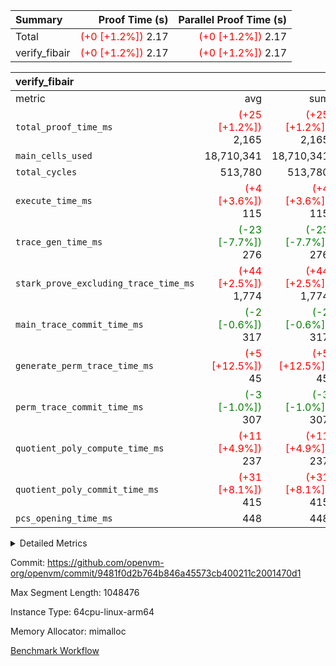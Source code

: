 | Summary | Proof Time (s) | Parallel Proof Time (s) |
|:---|---:|---:|
| Total | <span style='color: red'>(+0 [+1.2%])</span> 2.17 | <span style='color: red'>(+0 [+1.2%])</span> 2.17 |
| verify_fibair | <span style='color: red'>(+0 [+1.2%])</span> 2.17 | <span style='color: red'>(+0 [+1.2%])</span> 2.17 |


| verify_fibair |||||
|:---|---:|---:|---:|---:|
|metric|avg|sum|max|min|
| `total_proof_time_ms ` | <span style='color: red'>(+25 [+1.2%])</span> 2,165 | <span style='color: red'>(+25 [+1.2%])</span> 2,165 | <span style='color: red'>(+25 [+1.2%])</span> 2,165 | <span style='color: red'>(+25 [+1.2%])</span> 2,165 |
| `main_cells_used     ` |  18,710,341 |  18,710,341 |  18,710,341 |  18,710,341 |
| `total_cycles        ` |  513,780 |  513,780 |  513,780 |  513,780 |
| `execute_time_ms     ` | <span style='color: red'>(+4 [+3.6%])</span> 115 | <span style='color: red'>(+4 [+3.6%])</span> 115 | <span style='color: red'>(+4 [+3.6%])</span> 115 | <span style='color: red'>(+4 [+3.6%])</span> 115 |
| `trace_gen_time_ms   ` | <span style='color: green'>(-23 [-7.7%])</span> 276 | <span style='color: green'>(-23 [-7.7%])</span> 276 | <span style='color: green'>(-23 [-7.7%])</span> 276 | <span style='color: green'>(-23 [-7.7%])</span> 276 |
| `stark_prove_excluding_trace_time_ms` | <span style='color: red'>(+44 [+2.5%])</span> 1,774 | <span style='color: red'>(+44 [+2.5%])</span> 1,774 | <span style='color: red'>(+44 [+2.5%])</span> 1,774 | <span style='color: red'>(+44 [+2.5%])</span> 1,774 |
| `main_trace_commit_time_ms` | <span style='color: green'>(-2 [-0.6%])</span> 317 | <span style='color: green'>(-2 [-0.6%])</span> 317 | <span style='color: green'>(-2 [-0.6%])</span> 317 | <span style='color: green'>(-2 [-0.6%])</span> 317 |
| `generate_perm_trace_time_ms` | <span style='color: red'>(+5 [+12.5%])</span> 45 | <span style='color: red'>(+5 [+12.5%])</span> 45 | <span style='color: red'>(+5 [+12.5%])</span> 45 | <span style='color: red'>(+5 [+12.5%])</span> 45 |
| `perm_trace_commit_time_ms` | <span style='color: green'>(-3 [-1.0%])</span> 307 | <span style='color: green'>(-3 [-1.0%])</span> 307 | <span style='color: green'>(-3 [-1.0%])</span> 307 | <span style='color: green'>(-3 [-1.0%])</span> 307 |
| `quotient_poly_compute_time_ms` | <span style='color: red'>(+11 [+4.9%])</span> 237 | <span style='color: red'>(+11 [+4.9%])</span> 237 | <span style='color: red'>(+11 [+4.9%])</span> 237 | <span style='color: red'>(+11 [+4.9%])</span> 237 |
| `quotient_poly_commit_time_ms` | <span style='color: red'>(+31 [+8.1%])</span> 415 | <span style='color: red'>(+31 [+8.1%])</span> 415 | <span style='color: red'>(+31 [+8.1%])</span> 415 | <span style='color: red'>(+31 [+8.1%])</span> 415 |
| `pcs_opening_time_ms ` |  448 |  448 |  448 |  448 |



<details>
<summary>Detailed Metrics</summary>

|  | verify_program_compile_ms | total_cells | stark_prove_excluding_trace_time_ms | quotient_poly_compute_time_ms | quotient_poly_commit_time_ms | perm_trace_commit_time_ms | pcs_opening_time_ms | main_trace_commit_time_ms |
| --- | --- | --- | --- | --- | --- | --- | --- |
|  | 5 | 65,536 | 63 | 3 | 13 | 0 | 32 | 13 | 

| air_name | rows | quotient_deg | main_cols | interactions | constraints | cells |
| --- | --- | --- | --- | --- | --- | --- |
| AccessAdapterAir<2> |  | 4 |  | 5 | 11 |  | 
| AccessAdapterAir<4> |  | 4 |  | 5 | 11 |  | 
| AccessAdapterAir<8> |  | 4 |  | 5 | 11 |  | 
| FibonacciAir | 32,768 | 1 | 2 |  | 5 | 65,536 | 
| FriReducedOpeningAir |  | 4 |  | 31 | 52 |  | 
| NativePoseidon2Air<BabyBearParameters>, 1> |  | 4 |  | 176 | 555 |  | 
| PhantomAir |  | 4 |  | 3 | 4 |  | 
| ProgramAir |  | 1 |  | 1 | 4 |  | 
| VariableRangeCheckerAir |  | 1 |  | 1 | 4 |  | 
| VmAirWrapper<AluNativeAdapterAir, FieldArithmeticCoreAir> |  | 4 |  | 15 | 23 |  | 
| VmAirWrapper<BranchNativeAdapterAir, BranchEqualCoreAir<1> |  | 4 |  | 11 | 22 |  | 
| VmAirWrapper<JalNativeAdapterAir, JalCoreAir> |  | 4 |  | 7 | 6 |  | 
| VmAirWrapper<NativeAdapterAir<2, 0>, PublicValuesCoreAir> |  | 4 |  | 11 | 22 |  | 
| VmAirWrapper<NativeLoadStoreAdapterAir<1>, NativeLoadStoreCoreAir<1> |  | 4 |  | 15 | 16 |  | 
| VmAirWrapper<NativeLoadStoreAdapterAir<4>, NativeLoadStoreCoreAir<4> |  | 4 |  | 15 | 16 |  | 
| VmAirWrapper<NativeVectorizedAdapterAir<4>, FieldExtensionCoreAir> |  | 4 |  | 15 | 23 |  | 
| VmConnectorAir |  | 4 |  | 3 | 8 |  | 
| VolatileBoundaryAir |  | 4 |  | 4 | 16 |  | 

| group | trace_gen_time_ms | total_proof_time_ms | total_cycles | total_cells | stark_prove_excluding_trace_time_ms | quotient_poly_compute_time_ms | quotient_poly_commit_time_ms | perm_trace_commit_time_ms | pcs_opening_time_ms | main_trace_commit_time_ms | main_cells_used | generate_perm_trace_time_ms | execute_time_ms |
| --- | --- | --- | --- | --- | --- | --- | --- | --- | --- | --- | --- | --- | --- |
| verify_fibair | 276 | 2,165 | 513,780 | 43,401,880 | 1,774 | 237 | 415 | 307 | 448 | 317 | 18,710,341 | 45 | 115 | 

| group | air_name | rows | prep_cols | perm_cols | main_cols | cells |
| --- | --- | --- | --- | --- | --- | --- |
| verify_fibair | AccessAdapterAir<2> | 65,536 |  | 12 | 11 | 1,507,328 | 
| verify_fibair | AccessAdapterAir<4> | 32,768 |  | 12 | 13 | 819,200 | 
| verify_fibair | AccessAdapterAir<8> | 128 |  | 12 | 17 | 3,712 | 
| verify_fibair | FriReducedOpeningAir | 1,024 |  | 36 | 25 | 62,464 | 
| verify_fibair | NativePoseidon2Air<BabyBearParameters>, 1> | 16,384 |  | 216 | 399 | 10,076,160 | 
| verify_fibair | PhantomAir | 16,384 |  | 8 | 6 | 229,376 | 
| verify_fibair | ProgramAir | 8,192 |  | 8 | 10 | 147,456 | 
| verify_fibair | VariableRangeCheckerAir | 262,144 | 2 | 8 | 1 | 2,359,296 | 
| verify_fibair | VmAirWrapper<AluNativeAdapterAir, FieldArithmeticCoreAir> | 262,144 |  | 20 | 29 | 12,845,056 | 
| verify_fibair | VmAirWrapper<BranchNativeAdapterAir, BranchEqualCoreAir<1> | 131,072 |  | 16 | 23 | 5,111,808 | 
| verify_fibair | VmAirWrapper<JalNativeAdapterAir, JalCoreAir> | 16,384 |  | 12 | 9 | 344,064 | 
| verify_fibair | VmAirWrapper<NativeLoadStoreAdapterAir<1>, NativeLoadStoreCoreAir<1> | 131,072 |  | 24 | 22 | 6,029,312 | 
| verify_fibair | VmAirWrapper<NativeLoadStoreAdapterAir<4>, NativeLoadStoreCoreAir<4> | 16,384 |  | 24 | 31 | 901,120 | 
| verify_fibair | VmAirWrapper<NativeVectorizedAdapterAir<4>, FieldExtensionCoreAir> | 8,192 |  | 20 | 38 | 475,136 | 
| verify_fibair | VmConnectorAir | 2 | 1 | 8 | 4 | 24 | 
| verify_fibair | VolatileBoundaryAir | 131,072 |  | 8 | 11 | 2,490,368 | 

</details>


Commit: https://github.com/openvm-org/openvm/commit/9481f0d2b764b846a45573cb400211c2001470d1

Max Segment Length: 1048476

Instance Type: 64cpu-linux-arm64

Memory Allocator: mimalloc

[Benchmark Workflow](https://github.com/openvm-org/openvm/actions/runs/13122027454)

